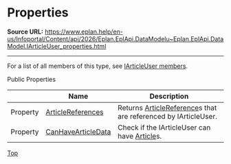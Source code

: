 # Properties

**Source URL:** https://www.eplan.help/en-us/Infoportal/Content/api/2026/Eplan.EplApi.DataModelu~Eplan.EplApi.DataModel.IArticleUser_properties.html

---

For a list of all members of this type, see [IArticleUser members](Eplan.EplApi.DataModelu~Eplan.EplApi.DataModel.IArticleUser_members.html).

Public Properties

|  | Name | Description |
| --- | --- | --- |
| Property | [ArticleReferences](Eplan.EplApi.DataModelu~Eplan.EplApi.DataModel.IArticleUser~ArticleReferences.html) | Returns [ArticleReference](Eplan.EplApi.DataModelu~Eplan.EplApi.DataModel.ArticleReference.html)s that are referenced by IArticleUser. |
| Property | [CanHaveArticleData](Eplan.EplApi.DataModelu~Eplan.EplApi.DataModel.IArticleUser~CanHaveArticleData.html) | Check if the IArticleUser can have [Article](Eplan.EplApi.DataModelu~Eplan.EplApi.DataModel.Article.html)s. |

[Top](#top)
